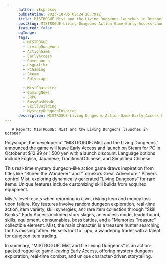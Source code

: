 ```yaml
---
      author: iEspresso
      pubDatetime: 2023-10-05T08:24:20.791Z
      title: MISTROGUE Mist and the Living Dungeons launches in October
      postSlug: MISTROGUE-Living-Dungeons-Action-Game-Early-Access-Launch-October
      featured: false
      ogImage: 
      tags: 
        - MISTROGUE
        - LivingDungeons
        - ActionGame
        - EarlyAccess
        - GameLaunch
        - Roguelike
        - PCGaming
        - Steam
        - Polyscape 

        - MistCharacter
        - GamingNews
        - JRPG
        - BossRushMode
        - SkillBuilding
        - MysteryDungeonInspired
      description: MISTROGUE-Living-Dungeons-Action-Game-Early-Access-Launch-October
---
```

       # Report: MISTROGUE: Mist and the Living Dungeons launches in October
Polyscape, the developer of &quot;MISTROGUE: Mist and the Living Dungeons,&quot; announced the game will leave Early Access and launch on Steam for PC in October at $12.99 or 1,500 yen with a launch discount. Language options include English, Japanese, Traditional Chinese, and Simplified Chinese.

This real-time mystery dungeon-like action game draws inspiration from titles like &quot;Shiren the Wanderer&quot; and &quot;Torneko’s Great Adventure.&quot; Players control Mist, exploring dynamically generated &quot;Living Dungeons&quot; for rare items. Unique features include customizing skill builds from acquired equipment.

Mist&#39;s level resets when returning to town, risking item and money loss upon failure. Key features involve random dungeon exploration, real-time action, item variety, skill synergies, and rare item collection through &quot;Skill Books.&quot; Early Access included story stages, an endless mode, leaderboard, skills, equipment, consumables, boss battles, and a &quot;Memories Treasure&quot; collectible element.
Mist, the main character, is a treasure hunter searching for his missing father. He sells loot to Lupo, a wandering trader with a talent for dungeon item trading.

In summary, &quot;MISTROGUE: Mist and the Living Dungeons&quot; is an action-packed roguelike game leaving Early Access, offering mystery dungeon exploration, real-time combat, and unique character-driven storytelling.
    